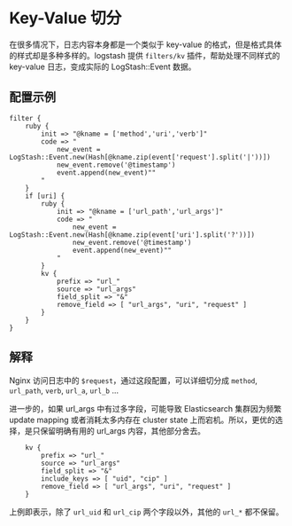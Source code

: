 # Key-Value 切分

在很多情况下，日志内容本身都是一个类似于 key-value 的格式，但是格式具体的样式却是多种多样的。logstash 提供 `filters/kv` 插件，帮助处理不同样式的 key-value 日志，变成实际的 LogStash::Event 数据。

## 配置示例

```
filter {
    ruby {
        init => "@kname = ['method','uri','verb']"
        code => "
            new_event = LogStash::Event.new(Hash[@kname.zip(event['request'].split('|'))])
            new_event.remove('@timestamp')
            event.append(new_event)""
        "
    }
    if [uri] {
        ruby {
            init => "@kname = ['url_path','url_args']"
            code => "
                new_event = LogStash::Event.new(Hash[@kname.zip(event['uri'].split('?'))])
                new_event.remove('@timestamp')
                event.append(new_event)""
            "
        }
        kv {
            prefix => "url_"
            source => "url_args"
            field_split => "&"
            remove_field => [ "url_args", "uri", "request" ]
        }
    }
}
```

## 解释

Nginx 访问日志中的 `$request`，通过这段配置，可以详细切分成 `method`, `url_path`, `verb`, `url_a`, `url_b` ...

进一步的，如果 url_args 中有过多字段，可能导致 Elasticsearch 集群因为频繁 update mapping 或者消耗太多内存在 cluster state 上而宕机。所以，更优的选择，是只保留明确有用的 url_args 内容，其他部分舍去。

```
    kv {
        prefix => "url_"
        source => "url_args"
        field_split => "&"
        include_keys => [ "uid", "cip" ]
        remove_field => [ "url_args", "uri", "request" ]
    }
```

上例即表示，除了 `url_uid` 和 `url_cip` 两个字段以外，其他的 `url_*` 都不保留。
